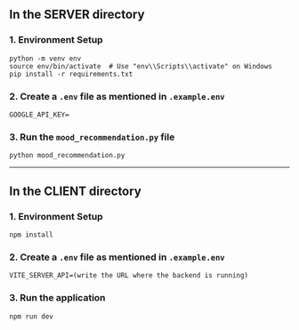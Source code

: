 ## In the SERVER directory

### 1. Environment Setup
```
python -m venv env
source env/bin/activate  # Use "env\\Scripts\\activate" on Windows
pip install -r requirements.txt
```

### 2. Create a `.env` file as mentioned in `.example.env`
```env
GOOGLE_API_KEY=
```

### 3. Run the `mood_recommendation.py` file
```
python mood_recommendation.py
```

---

## In the CLIENT directory

### 1. Environment Setup
```
npm install
```

### 2. Create a `.env` file as mentioned in `.example.env`
```env
VITE_SERVER_API=(write the URL where the backend is running)
```

### 3. Run the application
```
npm run dev

